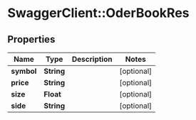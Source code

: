 # SwaggerClient::OderBookRes

## Properties
Name | Type | Description | Notes
------------ | ------------- | ------------- | -------------
**symbol** | **String** |  | [optional] 
**price** | **String** |  | [optional] 
**size** | **Float** |  | [optional] 
**side** | **String** |  | [optional] 


